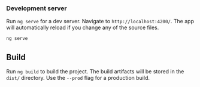 ### Development server

Run `ng serve` for a dev server. Navigate to `http://localhost:4200/`. The app will automatically reload if you change any of the source files.
```bash
ng serve
```


## Build

Run `ng build` to build the project. The build artifacts will be stored in the `dist/` directory. Use the `--prod` flag for a production build.
